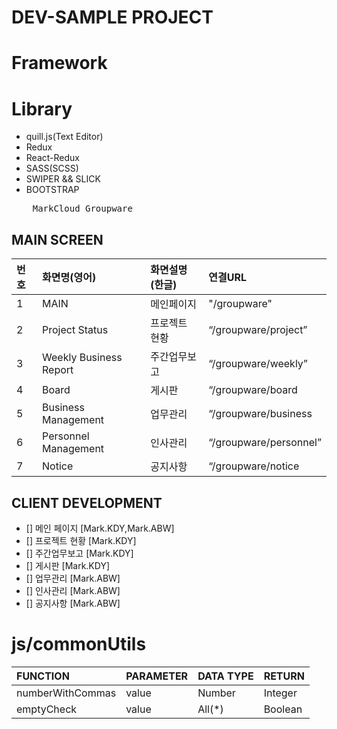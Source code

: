# DEV-SAMPLE PROJECT

# Framework

# Library
- quill.js(Text Editor)
- Redux
- React-Redux
- SASS(SCSS)
- SWIPER && SLICK
- BOOTSTRAP

<pre>
    MarkCloud Groupware
</pre>

## MAIN SCREEN

| 번호 | 화면명(영어)               | 화면설명(한글)     | 연결URL                |
| :--- | :------------------------ | :---------------- | :----------------------|
| 1    | MAIN                      | 메인페이지         | "/groupware"           |
| 2    | Project Status            | 프로젝트 현황      | “/groupware/project”   |
| 3    | Weekly Business Report    | 주간업무보고       | “/groupware/weekly”    |
| 4    | Board                     | 게시판             | “/groupware/board      |
| 5    | Business Management       | 업무관리           | “/groupware/business   |
| 6    | Personnel Management      | 인사관리           | “/groupware/personnel” |
| 7    | Notice                    | 공지사항           | “/groupware/notice     |

## CLIENT DEVELOPMENT

- [] 메인 페이지 [Mark.KDY,Mark.ABW]
- [] 프로젝트 현황 [Mark.KDY]
- [] 주간업무보고 [Mark.KDY]
- [] 게시판 [Mark.KDY]
- [] 업무관리 [Mark.ABW]
- [] 인사관리 [Mark.ABW]
- [] 공지사항 [Mark.ABW]




# js/commonUtils

| FUNCTION         | PARAMETER | DATA TYPE | RETURN  |
| :--------------- | :-------- | :-------- | :------ |
| numberWithCommas | value     | Number    | Integer |
| emptyCheck       | value     | All(\*)   | Boolean |

